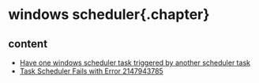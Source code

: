 
# windows scheduler{.chapter}

## content

- [Have one windows scheduler task triggered by another scheduler task](Have_one_windows_scheduler_task_triggered_by_another_scheduler_task.md)
- [Task Scheduler Fails with Error 2147943785](error_2147943785.md)
